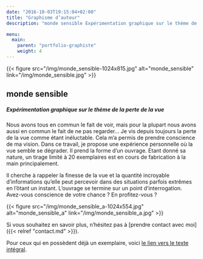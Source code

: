 ```yaml
---
date: "2016-10-03T19:15:04+02:00"
title: "Graphisme d’auteur"
description: "monde sensible Expérimentation graphique sur le thème de la perte de la vue Nous avons tous en commun le fait de voir, mais pour la plupart nous avons aussi en commun le fait de ne pas regarder… Je vis depuis toujours la perte de la vue comme étant inéluctable."

menu:
  main:
    parent: "portfolio-graphiste"
    weight: 4
---
```


{{< figure src="/img/monde_sensible-1024x815.jpg" alt="monde_sensible" link="/img/monde_sensible.jpg" >}}

<h2>monde sensible</h2>

<h5>Expérimentation graphique sur le thème de la perte de la vue</h5>

Nous avons tous en commun le fait de voir, mais pour la plupart nous avons aussi en commun le fait de ne pas regarder… Je vis depuis toujours la perte de la vue comme étant inéluctable. Cela m’a permis de prendre conscience de ma vision. Dans ce travail, je propose une expérience personnelle où la vue semble se dégrader. Il prend la forme d’un ouvrage. Etant donné sa nature, un tirage limité à 20 exemplaires est en cours de fabrication à la main principalement.

Il cherche à rappeler la finesse de la vue et la quantité incroyable d’informations qu’elle peut percevoir dans des situations parfois extrêmes en l’ôtant un instant. L’ouvrage se termine sur un point d’interrogation. Avez-vous conscience de votre chance ? En profitez-vous ?

{{< figure src="/img/monde_sensible_a-1024x554.jpg" alt="monde_sensible_a" link="/img/monde_sensible_a.jpg" >}}

Si vous souhaitez en savoir plus, n’hésitez pas à [prendre contact avec moi]({{< relref "contact.md" >}}).

Pour ceux qui en possèdent déjà un exemplaire, voici [le lien vers le texte intégral](/files/MondeSensible_AntoineDollat_texteintegral.pdf).
